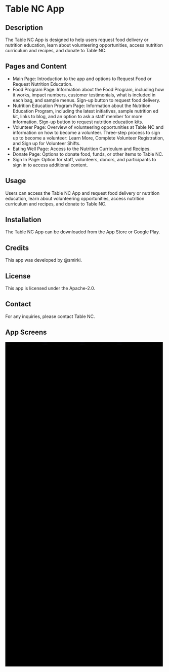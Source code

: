 
# Table NC App

## Description

The Table NC App is designed to help users request food delivery or nutrition education, learn about volunteering opportunities, access nutrition curriculum and recipes, and donate to Table NC.

## Pages and Content

-   Main Page: Introduction to the app and options to Request Food or Request Nutrition Education.
-   Food Program Page: Information about the Food Program, including how it works, impact numbers, customer testimonials, what is included in each bag, and sample menus. Sign-up button to request food delivery.
-   Nutrition Education Program Page: Information about the Nutrition Education Program, including the latest initiatives, sample nutrition ed kit, links to blog, and an option to ask a staff member for more information. Sign-up button to request nutrition education kits.
-   Volunteer Page: Overview of volunteering opportunities at Table NC and information on how to become a volunteer. Three-step process to sign up to become a volunteer: Learn More, Complete Volunteer Registration, and Sign up for Volunteer Shifts.
-   Eating Well Page: Access to the Nutrition Curriculum and Recipes.
-   Donate Page: Options to donate food, funds, or other items to Table NC.
-   Sign In Page: Option for staff, volunteers, donors, and participants to sign in to access additional content.

## Usage

Users can access the Table NC App and request food delivery or nutrition education, learn about volunteering opportunities, access nutrition curriculum and recipes, and donate to Table NC.

## Installation

The Table NC App can be downloaded from the App Store or Google Play.

## Credits

This app was developed by @smirki.

## License

This app is licensed under the Apache-2.0.

## Contact

For any inquiries, please contact Table NC.

## App Screens

![Navbar](display_images/navbar_built.gif)